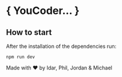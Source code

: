 # { YouCoder... }

## How to start

After the installation of the dependencies run:

```
npm run dev
```

Made with ❤️ by Idar, Phil, Jordan & Michael
